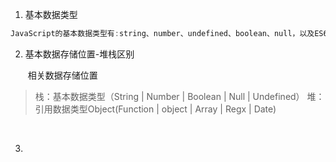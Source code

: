 1. 基本数据类型
```js
JavaScript的基本数据类型有:string、number、undefined、boolean、null，以及ES6新增的symbol
```

2. 基本数据存储位置-堆栈区别

   ​		相关数据存储位置

>栈：基本数据类型（String | Number | Boolean | Null | Undefined）
>堆：引用数据类型Object(Function | object | Array | Regx | Date)

​				


3. 


